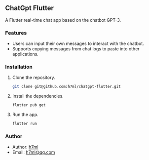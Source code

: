 ## ChatGpt Flutter

A Flutter real-time chat app based on the chatbot GPT-3.

### Features

- Users can input their own messages to interact with the chatbot.
- Supports copying messages from chat logs to paste into other applications.

### Installation

1. Clone the repository.

    ```bash
    git clone git@github.com:h7ml/chatgpt-flutter.git
    ```

2. Install the dependencies.

   ```bash
   flutter pub get
   ```
   
3. Run the app.

   ```bash
   flutter run
   ```  

### Author
- Author: [h7ml](https://github.com/h7ml)
- Email: [h7ml@qq.com](mailto:h7ml@qq.com)